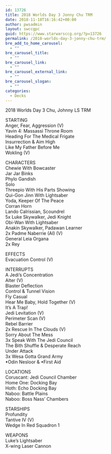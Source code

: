 ```yaml
---
id: 13726
title: 2018 Worlds Day 3 Jonny Chu TRM
date: 2018-11-18T16:16:42+00:00
author: pwsadmin
layout: swccgpc
guid: https://www.starwarsccg.org/?p=13726
permalink: /2018-worlds-day-3-jonny-chu-trm/
bre_add_to_home_carousel:
  - ""
bre_carousel_title:
  - ""
bre_carousel_link:
  - ""
bre_carousel_external_link:
  - ""
bre_carousel_slogan:
  - ""
categories:
  - Decks
---
```

2018 Worlds Day 3 Chu, Johnny LS TRM

STARTING  
Anger, Fear, Aggression (V)  
Yavin 4: Massassi Throne Room  
Heading For The Medical Frigate  
Insurrection & Aim High  
Like My Father Before Me  
Wokling (V)

CHARACTERS  
Chewie With Bowcaster  
Jar Jar Binks  
Phylo Gandish  
Solo  
Threepio With His Parts Showing  
Qui-Gon Jinn With Lightsaber  
Yoda, Keeper Of The Peace  
Corran Horn  
Lando Calrissian, Scoundrel  
5x Luke Skywalker, Jedi Knight  
Obi-Wan With Lightsaber  
Anakin Skywalker, Padawan Learner  
2x Padme Naberrie (AI) (V)  
General Leia Organa  
2x Rey

EFFECTS  
Evacuation Control (V)

INTERRUPTS  
A Jedi&#8217;s Concentration  
Alter (V)  
Blaster Deflection  
Control & Tunnel Vision  
Fly Casual  
Hear Me Baby, Hold Together (V)  
It&#8217;s A Trap!  
Jedi Levitation (V)  
Perimeter Scan (V)  
Rebel Barrier  
2x Rescue In The Clouds (V)  
Sorry About The Mess  
3x Speak With The Jedi Council  
The Bith Shuffle & Desperate Reach  
Under Attack  
3x Wesa Gotta Grand Army  
•Odin Nesloor & •First Aid 

LOCATIONS  
Coruscant: Jedi Council Chamber  
Home One: Docking Bay  
Hoth: Echo Docking Bay  
Naboo: Battle Plains  
Naboo: Boss Nass&#8217; Chambers

STARSHIPS  
Profundity  
Tantive IV (V)  
Wedge In Red Squadron 1

WEAPONS  
Luke&#8217;s Lightsaber  
X-wing Laser Cannon
